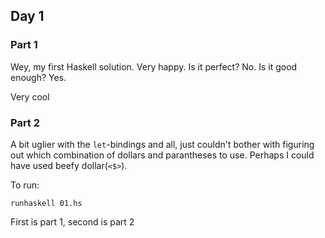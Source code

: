 ## Day 1

### Part 1

Wey, my first Haskell solution. Very happy.
Is it perfect? No. Is it good enough? Yes.

Very cool

### Part 2

A bit uglier with the `let`-bindings and all, just couldn't bother with figuring
out which combination of dollars and parantheses to use. Perhaps I could have
used beefy dollar(`<$>`).

To run:

```
runhaskell 01.hs
```

First is part 1, second is part 2


